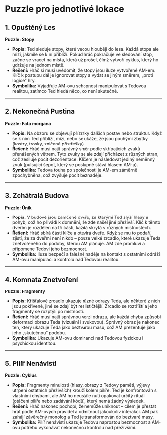 # Puzzle pro jednotlivé lokace

## 1. Opuštěný Les  
**Puzzle: Stopy**  
- **Popis:** Ted sleduje stopy, které vedou hlouběji do lesa. Každá stopa ale mizí, jakmile se k ní přiblíží. Pokud hráč pokračuje ve sledování stop, začne se vracet na místa, která už prošel, čímž vytvoří cyklus, který ho udržuje na jednom místě.  
- **Řešení:** Hráč si musí uvědomit, že stopy jsou iluze vytvořené AM-em. Klíč k postupu dál je ignorovat stopy a vydat se jiným směrem, „proti logice“ hry.  
- **Symbolika:** Vyjadřuje AM-ovu schopnost manipulovat s Tedovou realitou, zatímco Ted hledá něco, co není skutečné.  

---

## 2. Nekonečná Pustina  
**Puzzle: Fata morgana**  
- **Popis:** Na obzoru se objevují přízraky dalších postav nebo struktur. Když se k nim Ted přiblíží, mizí, nebo se ukáže, že jsou pouhými zbytky (kostry, trosky, zničené přístřešky).  
- **Řešení:** Hráč musí najít správný směr podle skřípajících zvuků přenášených větrem. Tyto zvuky se ale zdají přicházet z různých stran, což zesiluje pocit dezorientace. Klíčem je následovat jediný neměnný zvuk (pulsující šepot, který se postupně stává hlasem AM-a).  
- **Symbolika:** Tedova touha po společnosti je AM-em záměrně zpochybněna, což zvyšuje pocit beznaděje.  

---

## 3. Zchátralá Budova  
**Puzzle: Únik**  
- **Popis:** V budově jsou zamčené dveře, za kterými Ted slyší hlasy a pohyb, což ho přivádí k domnění, že zde našel jiné přeživší. Klíč k těmto dveřím je rozdělen na tři části, každá skrytá v různých místnostech.  
- **Řešení:** Hráč sbírá části klíče a otevírá dveře. Když se mu to podaří, zjistí, že za dveřmi není nikdo – pouze velké zrcadlo, které ukazuje Teda znetvořeného do podoby, kterou AM plánuje. AM zde promluví a připomene Tedovi jeho bezmocnost.  
- **Symbolika:** Iluze bezpečí a falešné naděje na kontakt s ostatními odráží AM-ovu manipulaci a kontrolu nad Tedovou realitou.  

---

## 4. Komnata Znetvoření  
**Puzzle: Fragmenty**  
- **Popis:** Křišťálové zrcadlo ukazuje různé odrazy Teda, ale některé z nich jsou pokřivené, jiné se zdají být realističtější. Zrcadlo se roztříští a jeho fragmenty se rozptýlí po místnosti.  
- **Řešení:** Hráč musí najít správnou verzi odrazu, ale každá chyba způsobí deformaci obrazu Teda (vizuální i zvukovou). Správný obraz je nakonec ten, který ukazuje Teda jako beztvarou masu, což AM prezentuje jako jeho „skutečnou“ podobu.  
- **Symbolika:** Ukazuje AM-ovu dominanci nad Tedovou fyzickou i psychickou identitou.  

---

## 5. Pilíř Nenávisti  
**Puzzle: Cyklus**  
- **Popis:** Fragmenty minulosti (hlasy, obrazy z Tedovy paměti, výjevy utrpení ostatních přeživších) krouží kolem pilíře. Ted je konfrontován s vlastními chybami, ale AM ho neustále nutí opakovat určitý rituál (otáčení pilíře nebo zadávání kódů), který nemá žádný výsledek.  
- **Řešení:** Hráč nakonec pochopí, že nemůže uniknout – cílem je přestat hrát podle AM-ových pravidel a odmítnout jakoukoliv interakci. AM pak zahájí závěrečný monolog a Ted je transformován do beztvaré masy.  
- **Symbolika:** Pilíř nenávisti ukazuje Tedovu naprostou bezmocnost a AM-ovu potřebu vykonávat nekonečnou kontrolu nad přeživšími.  
